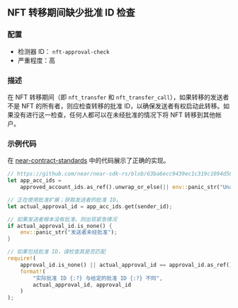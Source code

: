 ## NFT 转移期间缺少批准 ID 检查

### 配置

* 检测器 ID： `nft-approval-check`
* 严重程度：高

### 描述

在 NFT 转移期间（即 `nft_transfer` 和 `nft_transfer_call`），如果转移的发送者不是 NFT 的所有者，则应检查转移的批准 ID，以确保发送者有权启动此转移。如果没有进行这一检查，任何人都可以在未经批准的情况下将 NFT 转移到其他帐户。

### 示例代码

在 [near-contract-standards](https://github.com/near/near-sdk-rs/blob/63ba6ecc9439ec1c319c1094d581653698229473/near-contract-standards/src/non_fungible_token/core/core_impl.rs#L212) 中的代码展示了正确的实现。

```rust
// https://github.com/near/near-sdk-rs/blob/63ba6ecc9439ec1c319c1094d581653698229473/near-contract-standards/src/non_fungible_token/core/core_impl.rs#L215
let app_acc_ids =
    approved_account_ids.as_ref().unwrap_or_else(|| env::panic_str("Unauthorized"));

// 正在使用批准扩展；获取发送者的批准 ID。
let actual_approval_id = app_acc_ids.get(sender_id);

// 如果发送者根本没有批准，则出现紧急情况
if actual_approval_id.is_none() {
    env::panic_str("发送者未经批准");
}

// 如果包括批准 ID，请检查其是否匹配
require!(
    approval_id.is_none() || actual_approval_id == approval_id.as_ref(),
    format!(
        "实际批准 ID {:?} 与给定的批准 ID {:?} 不同",
        actual_approval_id, approval_id
    )
);